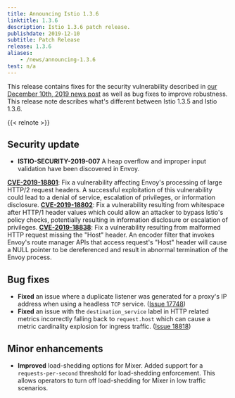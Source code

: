 ```yaml
---
title: Announcing Istio 1.3.6
linktitle: 1.3.6
description: Istio 1.3.6 patch release.
publishdate: 2019-12-10
subtitle: Patch Release
release: 1.3.6
aliases:
    - /news/announcing-1.3.6
test: n/a
---
```


This release contains fixes for the security vulnerability described in [our December 10th, 2019 news post](/news/security/istio-security-2019-007) as well as bug fixes to improve robustness. This release note describes what's different between Istio 1.3.5 and Istio 1.3.6.

{{< relnote >}}

## Security update

- **ISTIO-SECURITY-2019-007** A heap overflow and improper input validation have been discovered in Envoy.

__[CVE-2019-18801](https://cve.mitre.org/cgi-bin/cvename.cgi?name=CVE-2019-18801)__: Fix a vulnerability affecting Envoy's processing of large HTTP/2 request headers.  A successful exploitation of this vulnerability could lead to a denial of service, escalation of privileges, or information disclosure.
__[CVE-2019-18802](https://cve.mitre.org/cgi-bin/cvename.cgi?name=CVE-2019-18802)__: Fix a vulnerability resulting from whitespace after HTTP/1 header values which could allow an attacker to bypass Istio's policy checks, potentially resulting in information disclosure or escalation of privileges.
__[CVE-2019-18838](https://cve.mitre.org/cgi-bin/cvename.cgi?name=CVE-2019-18838)__: Fix a vulnerability resulting from malformed HTTP request missing the "Host" header. An encoder filter that invokes Envoy's route manager APIs that access request's "Host" header will cause a NULL pointer to be dereferenced and result in abnormal termination of the Envoy process.

## Bug fixes

- **Fixed** an issue where a duplicate listener was generated for a proxy's IP address when using a headless `TCP` service. ([Issue 17748](https://github.com/istio/istio/issues/17748))
- **Fixed** an issue with the `destination_service` label in HTTP related metrics incorrectly falling back to `request.host` which can cause a metric cardinality explosion for ingress traffic. ([Issue 18818](https://github.com/istio/istio/issues/18818))

## Minor enhancements

- **Improved** load-shedding options for Mixer. Added support for a `requests-per-second` threshold for load-shedding enforcement. This allows operators to turn off load-shedding for Mixer in low traffic scenarios.

